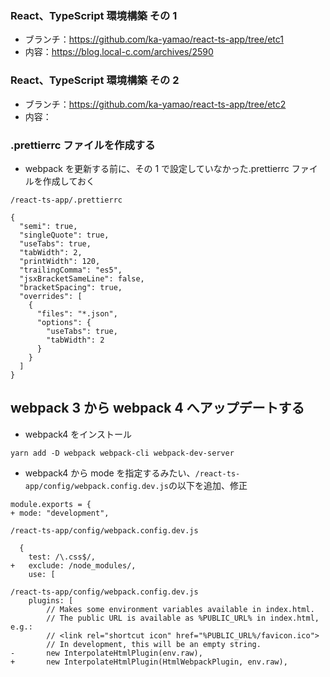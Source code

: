 ### React、TypeScript 環境構築 その 1

- ブランチ：https://github.com/ka-yamao/react-ts-app/tree/etc1
- 内容：https://blog.local-c.com/archives/2590

### React、TypeScript 環境構築 その 2

- ブランチ：https://github.com/ka-yamao/react-ts-app/tree/etc2
- 内容：

### .prettierrc ファイルを作成する

- webpack を更新する前に、その 1 で設定していなかった.prettierrc ファイルを作成しておく

```
/react-ts-app/.prettierrc

{
  "semi": true,
  "singleQuote": true,
  "useTabs": true,
  "tabWidth": 2,
  "printWidth": 120,
  "trailingComma": "es5",
  "jsxBracketSameLine": false,
  "bracketSpacing": true,
  "overrides": [
    {
      "files": "*.json",
      "options": {
        "useTabs": true,
        "tabWidth": 2
      }
    }
  ]
}
```

## webpack 3 から webpack 4 へアップデートする

- webpack4 をインストール

```
yarn add -D webpack webpack-cli webpack-dev-server

```

- webpack4 から mode を指定するみたい、`/react-ts-app/config/webpack.config.dev.js`の以下を追加、修正

```
module.exports = {
+ mode: "development",

```

```
/react-ts-app/config/webpack.config.dev.js

  {
    test: /\.css$/,
+   exclude: /node_modules/,
    use: [
```

```
/react-ts-app/config/webpack.config.dev.js
	plugins: [
		// Makes some environment variables available in index.html.
		// The public URL is available as %PUBLIC_URL% in index.html, e.g.:
		// <link rel="shortcut icon" href="%PUBLIC_URL%/favicon.ico">
		// In development, this will be an empty string.
-		new InterpolateHtmlPlugin(env.raw),
+		new InterpolateHtmlPlugin(HtmlWebpackPlugin, env.raw),
```
